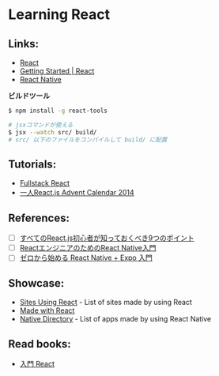 # Learning React

## Links:
- [React](https://facebook.github.io/react/)
- [Getting Started | React](https://facebook.github.io/react/docs/getting-started.html)
- [React Native](https://facebook.github.io/react-native/)

__ビルドツール__

```sh
$ npm install -g react-tools

# jsxコマンドが使える
$ jsx --watch src/ build/
# src/ 以下のファイルをコンパイルして build/ に配置
```

## Tutorials:
- [Fullstack React](https://www.fullstackreact.com/30-days-of-react/)
- [一人React.js Advent Calendar 2014](http://qiita.com/advent-calendar/2014/reactjs)

## References:
- [ ] [すべてのReact.js初心者が知っておくべき9つのポイント](http://qiita.com/ossan-engineer/items/3622e57ceb70c7f12295)
- [ ] [ReactエンジニアのためのReact Native入門](https://speakerdeck.com/januswel/react-enziniafalsetamefalse-react-native-ru-men)
- [ ] [ゼロから始める React Native + Expo 入門](https://zenn.dev/izuchy/articles/6d6f7970a77aa203396c)

## Showcase:
- [Sites Using React](https://github.com/facebook/react/wiki/Sites-Using-React) - List of sites made by using React
- [Made with React](http://madewithreact.com/)
- [Native Directory](https://native.directory/) - List of apps made by using React Native

## Read books:
- [入門 React](https://github.com/stage-clear/Learning-javascript/tree/master/Books/978-4-87311-719-5/README.md)
